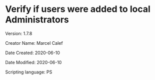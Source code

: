 # Verify if users were added to local Administrators

Version: 1.7.8

Creator Name: Marcel Calef

Date Created: 2020-06-10

Date Modified: 2020-06-10

Scripting language: PS

